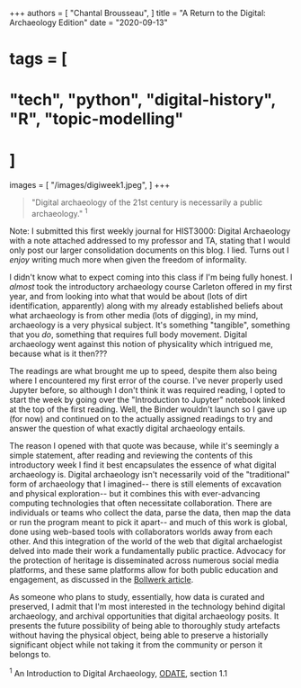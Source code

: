 +++
authors = [
    "Chantal Brousseau",
]
title = "A Return to the Digital: Archaeology Edition"
date = "2020-09-13"
# tags = [
#     "tech", "python", "digital-history", "R", "topic-modelling"
# ]
images = [
"/images/digiweek1.jpeg",
]
+++

> "Digital archaeology of the 21st century is necessarily a public archaeology." <sup>1</sup>

Note: I submitted this first weekly journal for HIST3000: Digital Archaeology with a note attached addressed to my professor and TA, stating that I would only post our larger consolidation documents on this blog. I lied. Turns out I *enjoy* writing much more when given the freedom of informality.

I didn't know what to expect coming into this class if I'm being fully honest. I *almost* took the introductory archaeology course Carleton offered in my first year, and from looking into what that would be about (lots of dirt identification, apparently) along with my already established beliefs about what archaeology is from other media (lots of digging), in my mind, archaeology is a very physical subject. It's something "tangible", something that you *do*, something that requires full body movement. Digital archaeology went against this notion of physicality which intrigued me, because what is it then???

The readings are what brought me up to speed, despite them also being where I encountered my first error of the course. I've never properly used Jupyter before, so although I don't think it was required reading, I opted to start the week by going over the "Introduction to Jupyter" notebook linked at the top of the first reading. Well, the Binder wouldn't launch so I gave up (for now) and continued on to the actually assigned readings to try and answer the question of what exactly digital archaeology entails.

The reason I opened with that quote was because, while it's seemingly a simple statement, after reading and reviewing the contents of this introductory week I find it best encapsulates the essence of what digital archaeology is. Digital archaeology isn't necessarily void of the "traditional" form of archaeology that I imagined-- there is still elements of excavation and physical exploration-- but it combines this with ever-advancing computing technologies that often necessitate collaboration. There are individuals or teams who collect the data, parse the data, then map the data or run the program meant to pick it apart-- and much of this work is global, done using web-based tools with collaborators worlds away from each other. And this integration of the world of the web that digital archaelogist delved into made their work a fundamentally public practice. Advocacy for the protection of heritage is disseminated across numerous social media platforms, and these same platforms allow for both public education and engagement, as discussed in the [Bollwerk article](https://via.hypothes.is/https://www.cambridge.org/core/services/aop-cambridge-core/content/view/9213F22B1FA891D11262BE3F49376C0E/S2326376800000486a.pdf/cocreations_role_in_digital_public_archaeology.pdf).

As someone who plans to study, essentially, how data is curated and preserved, I admit that I'm most interested in the technology behind digital archaeology, and archival opportunities that digital archaeology posits. It presents the future possibility of being able to thoroughly study artefacts without having the physical object, being able to preserve a historially significant object while not taking it from the community or person it belongs to.



<sup>1</sup> An Introduction to Digital Archaeology, [ODATE](https://o-date.github.io/draft/book/so-what-is-digital-archaeology.html#ref-watrall_archaeology_2017), section 1.1
